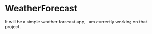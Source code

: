 # WeatherForecast

It will be a simple weather forecast app, I am currently working on that project.
